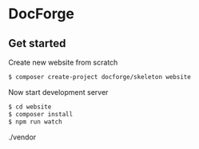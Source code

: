 # DocForge

## Get started

Create new website from scratch 
```bash
$ composer create-project docforge/skeleton website 
```

Now start development server
```bash
$ cd website
$ composer install
$ npm run watch
```

./vendor